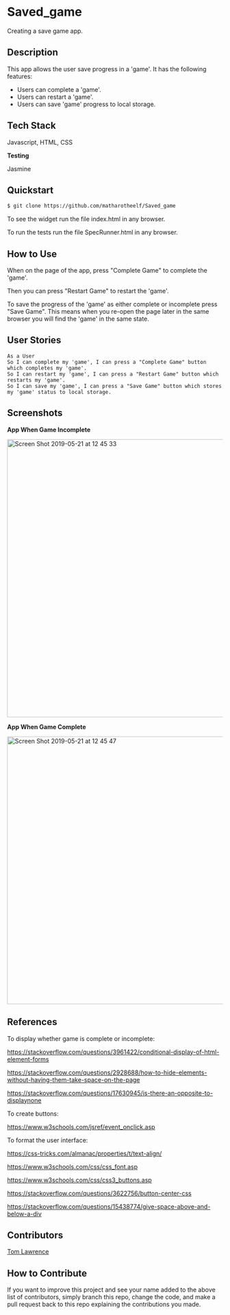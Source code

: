 # Saved_game
Creating a save game app.

## Description

This app allows the user save progress in a 'game'. It has the following features:
* Users can complete a 'game'.
* Users can restart a 'game'.
* Users can save 'game' progress to local storage.

## Tech Stack

Javascript, HTML, CSS

**Testing**

Jasmine

## Quickstart

```bash
$ git clone https://github.com/matharotheelf/Saved_game

```
To see the widget run the file index.html in any browser.

To run the tests run the file SpecRunner.html in any browser.

## How to Use

When on the page of the app, press "Complete Game" to complete the 'game'.

Then you can press "Restart Game" to restart the 'game'.

To save the progress of the 'game' as either complete or incomplete press "Save Game". This means when you re-open the page later in the same browser you will find the 'game' in the same state.

## User Stories
```
As a User 
So I can complete my 'game', I can press a "Complete Game" button which completes my 'game'.
So I can restart my 'game', I can press a "Restart Game" button which restarts my 'game'.
So I can save my 'game', I can press a "Save Game" button which stores my 'game' status to local storage.

```

## Screenshots

**App When Game Incomplete**

<img width="649" alt="Screen Shot 2019-05-21 at 12 45 33" src="https://user-images.githubusercontent.com/44533664/58093811-376b5480-7bc7-11e9-8012-4426f85f2d36.png">

**App When Game Complete**

<img width="625" alt="Screen Shot 2019-05-21 at 12 45 47" src="https://user-images.githubusercontent.com/44533664/58094032-a5178080-7bc7-11e9-8324-c638627535ca.png">

## References

To display whether game is complete or incomplete: 

https://stackoverflow.com/questions/3961422/conditional-display-of-html-element-forms

https://stackoverflow.com/questions/2928688/how-to-hide-elements-without-having-them-take-space-on-the-page

https://stackoverflow.com/questions/17630945/is-there-an-opposite-to-displaynone

To create buttons: 

https://www.w3schools.com/jsref/event_onclick.asp

To format the user interface:

https://css-tricks.com/almanac/properties/t/text-align/

https://www.w3schools.com/css/css_font.asp

https://www.w3schools.com/css/css3_buttons.asp

https://stackoverflow.com/questions/3622756/button-center-css

https://stackoverflow.com/questions/15438774/give-space-above-and-below-a-div

## Contributors 

[Tom Lawrence](https://github.com/matharotheelf)  

## How to Contribute

If you want to improve this project and see your name added to the above list of contributors, simply branch this repo, change the code, and make a pull request back to this repo explaining the contributions you made.
